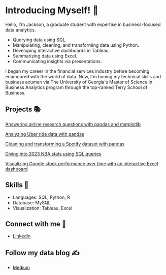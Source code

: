 # Introducing Myself! 👋

<!--
**JacksonWaddleton/JacksonWaddleton** is a ✨ _special_ ✨ repository because its `README.md` (this file) appears on your GitHub profile.

Here are some ideas to get you started:
-->

Hello, I'm Jackson, a graduate student with expertise in business-focused data analytics. 

- Querying data using SQL.
- Manipulating, cleaning, and transforming data using Python.
- Developing interactive dashboards in Tableau.
- Summarizing data using Excel.
- Communicating insights via presentations.

I began my career in the financial services industry before becoming enamoured with the world of data. Now, I'm honing my technical skills and business acumen via The University of Georgia's Master of Science in Business Analytics program through the top-ranked Terry School of Business. 

## Projects 📚

[Answering airline research questions with pandas and matplotlib](https://github.com/JacksonWaddleton/airlines-python)

[Analyzing Uber ride data with pandas ](https://github.com/JacksonWaddleton/uber-pandas-analysis/tree/main)

[Cleaning and transforming a Spotify dataset with pandas](https://github.com/JacksonWaddleton/spotify-transformation-pandas)

[Diving into 2023 NBA stats using SQL queries](https://github.com/JacksonWaddleton/2023-nba-stats)

[Visualizing Google stock performance over time with an interactive Excel dashboard](https://github.com/JacksonWaddleton/google-stock-excel)



## Skills 🔨

- Languages: SQL, Python, R
- Database: MySQL
- Visualization: Tableau, Excel

## Connect with me 🤝
- [LinkedIn](https://www.linkedin.com/in/jackson-waddleton/)

## Follow my data blog ✍
- [Medium](https://medium.com/@jacksonwaddleton)

